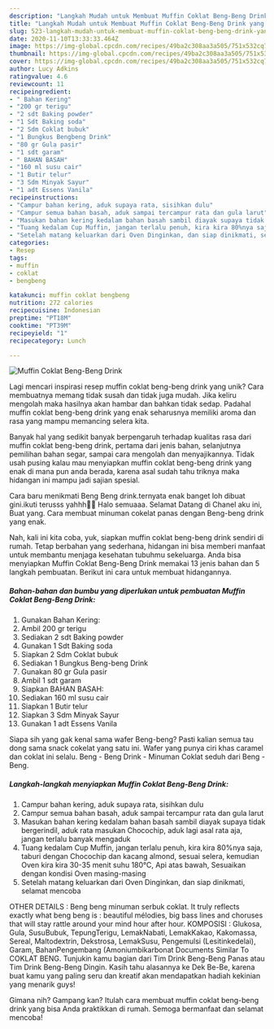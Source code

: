 ```yaml
---
description: "Langkah Mudah untuk Membuat Muffin Coklat Beng-Beng Drink yang Menggugah Selera"
title: "Langkah Mudah untuk Membuat Muffin Coklat Beng-Beng Drink yang Menggugah Selera"
slug: 523-langkah-mudah-untuk-membuat-muffin-coklat-beng-beng-drink-yang-menggugah-selera
date: 2020-11-10T13:33:33.464Z
image: https://img-global.cpcdn.com/recipes/49ba2c308aa3a505/751x532cq70/muffin-coklat-beng-beng-drink-foto-resep-utama.jpg
thumbnail: https://img-global.cpcdn.com/recipes/49ba2c308aa3a505/751x532cq70/muffin-coklat-beng-beng-drink-foto-resep-utama.jpg
cover: https://img-global.cpcdn.com/recipes/49ba2c308aa3a505/751x532cq70/muffin-coklat-beng-beng-drink-foto-resep-utama.jpg
author: Lucy Adkins
ratingvalue: 4.6
reviewcount: 11
recipeingredient:
- " Bahan Kering"
- "200 gr terigu"
- "2 sdt Baking powder"
- "1 Sdt Baking soda"
- "2 Sdm Coklat bubuk"
- "1 Bungkus Bengbeng Drink"
- "80 gr Gula pasir"
- "1 sdt garam"
- " BAHAN BASAH"
- "160 ml susu cair"
- "1 Butir telur"
- "3 Sdm Minyak Sayur"
- "1 adt Essens Vanila"
recipeinstructions:
- "Campur bahan kering, aduk supaya rata, sisihkan dulu"
- "Campur semua bahan basah, aduk sampai tercampur rata dan gula larut"
- "Masukan bahan kering kedalam bahan basah sambil diayak supaya tidak bergerindil, aduk rata masukan Chocochip, aduk lagi asal rata aja, jangan terlalu banyak mengaduk"
- "Tuang kedalam Cup Muffin, jangan terlalu penuh, kira kira 80%nya saja, taburi dengan Chocochip dan kacang almond, sesuai selera, kemudian Oven kira kira 30-35 menit suhu 180°C, Api atas bawah, Sesuaikan dengan kondisi Oven masing-masing"
- "Setelah matang keluarkan dari Oven Dinginkan, dan siap dinikmati, selamat mencoba"
categories:
- Resep
tags:
- muffin
- coklat
- bengbeng

katakunci: muffin coklat bengbeng 
nutrition: 272 calories
recipecuisine: Indonesian
preptime: "PT18M"
cooktime: "PT39M"
recipeyield: "1"
recipecategory: Lunch

---
```



![Muffin Coklat Beng-Beng Drink](https://img-global.cpcdn.com/recipes/49ba2c308aa3a505/751x532cq70/muffin-coklat-beng-beng-drink-foto-resep-utama.jpg)

Lagi mencari inspirasi resep muffin coklat beng-beng drink yang unik? Cara membuatnya memang tidak susah dan tidak juga mudah. Jika keliru mengolah maka hasilnya akan hambar dan bahkan tidak sedap. Padahal muffin coklat beng-beng drink yang enak seharusnya memiliki aroma dan rasa yang mampu memancing selera kita.

Banyak hal yang sedikit banyak berpengaruh terhadap kualitas rasa dari muffin coklat beng-beng drink, pertama dari jenis bahan, selanjutnya pemilihan bahan segar, sampai cara mengolah dan menyajikannya. Tidak usah pusing kalau mau menyiapkan muffin coklat beng-beng drink yang enak di mana pun anda berada, karena asal sudah tahu triknya maka hidangan ini mampu jadi sajian spesial.

Cara baru menikmati Beng Beng drink.ternyata enak banget loh dibuat gini.ikuti terusss yahhh🙏🙏 Halo semuaaa. Selamat Datang di Chanel aku ini, Buat yang. Cara membuat minuman cokelat panas dengan Beng-beng drink yang enak.


Nah, kali ini kita coba, yuk, siapkan muffin coklat beng-beng drink sendiri di rumah. Tetap berbahan yang sederhana, hidangan ini bisa memberi manfaat untuk membantu menjaga kesehatan tubuhmu sekeluarga. Anda bisa menyiapkan Muffin Coklat Beng-Beng Drink memakai 13 jenis bahan dan 5 langkah pembuatan. Berikut ini cara untuk membuat hidangannya.

<!--inarticleads1-->

##### Bahan-bahan dan bumbu yang diperlukan untuk pembuatan Muffin Coklat Beng-Beng Drink:

1. Gunakan  Bahan Kering:
1. Ambil 200 gr terigu
1. Sediakan 2 sdt Baking powder
1. Gunakan 1 Sdt Baking soda
1. Siapkan 2 Sdm Coklat bubuk
1. Sediakan 1 Bungkus Beng-beng Drink
1. Gunakan 80 gr Gula pasir
1. Ambil 1 sdt garam
1. Siapkan  BAHAN BASAH:
1. Sediakan 160 ml susu cair
1. Siapkan 1 Butir telur
1. Siapkan 3 Sdm Minyak Sayur
1. Gunakan 1 adt Essens Vanila


Siapa sih yang gak kenal sama wafer Beng-beng? Pasti kalian semua tau dong sama snack cokelat yang satu ini. Wafer yang punya ciri khas caramel dan coklat ini selalu. Beng - Beng Drink - Minuman Coklat seduh dari Beng - Beng. 

<!--inarticleads2-->

##### Langkah-langkah menyiapkan Muffin Coklat Beng-Beng Drink:

1. Campur bahan kering, aduk supaya rata, sisihkan dulu
1. Campur semua bahan basah, aduk sampai tercampur rata dan gula larut
1. Masukan bahan kering kedalam bahan basah sambil diayak supaya tidak bergerindil, aduk rata masukan Chocochip, aduk lagi asal rata aja, jangan terlalu banyak mengaduk
1. Tuang kedalam Cup Muffin, jangan terlalu penuh, kira kira 80%nya saja, taburi dengan Chocochip dan kacang almond, sesuai selera, kemudian Oven kira kira 30-35 menit suhu 180°C, Api atas bawah, Sesuaikan dengan kondisi Oven masing-masing
1. Setelah matang keluarkan dari Oven Dinginkan, dan siap dinikmati, selamat mencoba


OTHER DETAILS : Beng beng minuman serbuk coklat. It truly reflects exactly what beng beng is : beautiful mélodies, big bass lines and choruses that will stay rattle around your mind hour after hour. KOMPOSISI : Glukosa, Gula, SusuBubuk, TepungTerigu, LemakNabati, LemakKakao, Kakomassa, Sereal, Maltodextrin, Dekstrosa, LemakSusu, Pengemulsi (Lesitinkedelai), Garam, BahanPengembang (Amoniumbikarbonat Documents Similar To COKLAT BENG. Tunjukin kamu bagian dari Tim Drink Beng-Beng Panas atau Tim Drink Beng-Beng Dingin. Kasih tahu alasannya ke Dek Be-Be, karena buat kamu yang paling seru dan kreatif akan mendapatkan hadiah kekinian yang menarik guys! 

Gimana nih? Gampang kan? Itulah cara membuat muffin coklat beng-beng drink yang bisa Anda praktikkan di rumah. Semoga bermanfaat dan selamat mencoba!
